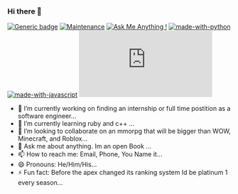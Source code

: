 ### Hi there 👋
[![Generic badge](https://img.shields.io/badge/<SUBJECT>-<STATUS>-<COLOR>.svg)](https://shields.io/)
[![Maintenance](https://img.shields.io/badge/Maintained%3F-yes-green.svg)](https://GitHub.com/Naereen/StrapDown.js/graphs/commit-activity)
[![Ask Me Anything !](https://img.shields.io/badge/Ask%20me-anything-1abc9c.svg)](https://GitHub.com/Naereen/ama)
[![made-with-python](https://img.shields.io/badge/Made%20with-Python-1f425f.svg)](https://www.python.org/)
[![made-with-javascript](https://img.shields.io/badge/Made%20with-JavaScript-1f425f.svg)](https://www.javascript.com)
[![GitHub stars](https://badgen.net/github/stars/Naereen/Strapdown.js)](https://GitHub.com/Naereen/StrapDown.js/stargazers/)

- 🔭 I’m currently working on finding an internship or full time postition as a software engineer...
- 🌱 I’m currently learning ruby and c++ ...
- 👯 I’m looking to collaborate on an mmorpg that will be bigger than WOW, Minecraft, and Roblox...
- 💬 Ask me about anything. Im an open Book ...
- 📫 How to reach me: Email, Phone, You Name it...
- 😄 Pronouns: He/Him/His...
- ⚡ Fun fact: Before the apex changed its ranking system Id be platinum 1 every season...
<!--
-   <a href="#">
    <img src="svg/pronouns/hehim.svg" alt="he / him" style="vertical-align:top; margin:6px 4px">
  </a>  
<!--
# Languages I Know:
 <p align="left">
  <a href="#">
    <img src="svg/dev/languages/css3.svg" alt="css3" style="vertical-align:top; margin:6px 4px">
  </a>
    <a href="#">
    <img src="svg/dev/languages/html.svg" alt="html" style="vertical-align:top; margin:6px 4px">
  </a>
    <a href="#">
    <img src="svg/dev/languages/python.svg" alt="python" style="vertical-align:top; margin:6px 4px">
  </a>
 </p>
# Services I Use:
 <p align="left">
   <a href="#">
    <img src="svg/dev/services/aws.svg" alt="aws" style="vertical-align:top; margin:6px 4px">
  </a> 
 <a href="#">
    <img src="svg/dev/services/dockerhub.svg" alt="dockerhub" style="vertical-align:top; margin:6px 4px">
  </a>
    <a href="#">
    <img src="svg/dev/services/google_cloud_platform.svg" alt="google_cloud_platform" style="vertical-align:top; margin:6px 4px">
  </a>
    <a href="#">
    <img src="svg/dev/services/hackerrank.svg" alt="hackerrank" style="vertical-align:top; margin:6px 4px">
  </a>
    <a href="#">
    <img src="svg/dev/services/leetcode.svg" alt="leetcode" style="vertical-align:top; margin:6px 4px">
  </a> 
<1--
  <a href="#">
    <img src="svg/dev/services/npm.svg" alt="npm" style="vertical-align:top; margin:6px 4px">
  </a> 
    <a href="#">
    <img src="svg/dev/services/office_365.svg" alt="office 365" style="vertical-align:top; margin:6px 4px">
  </a> 
    <a href="#">
    <img src="svg/dev/tools/docker.svg" alt="docker" style="vertical-align:top; margin:6px 4px">
  </a> 
    <a href="#">
    <img src="svg/dev/tools/visualstudio_code.svg" alt="visualstudio_code" style="vertical-align:top; margin:6px 4px">
  </a> 
  </p>
<!--
# Devices I Use:
*  <p align="left">
  <a href="#">
    <img src="svg/devices/cisco.svg" alt="cisco" style="vertical-align:top; margin:6px 4px">
  </a>  
<!--
  <a href="#">
    <img src="svg/devices/mac.svg" alt="mac" style="vertical-align:top; margin:6px 4px">
  </a>  
    <a href="#">
    <img src="svg/devices/nintendo.svg" alt="nintendo" style="vertical-align:top; margin:6px 4px">
  </a>  
  </p>
<!--
# How I Game:
<p align="left">
    <a href="#">
    <img src="svg/devices/playstation.svg" alt="playstation" style="vertical-align:top; margin:6px 4px">
  </a>
</p>
<!--
# Social Media I Possess: 
 <p align="left">
 <a href="#">
    <img src="svg/social/gmail.svg" alt="gmail" style="vertical-align:top; margin:6px 4px">
  </a>  
    <a href="#">
    <img src="svg/social/linkedin.svg" alt="linkedin" style="vertical-align:top; margin:6px 4px">
  </a>  
    <a href="#">
    <img src="svg/social/outlook.svg" alt="outlook" style="vertical-align:top; margin:6px 4px">
  </a>  
  <a href="#">
    <img src="svg/social/soundcloud.svg" alt="soundcloud" style="vertical-align:top; margin:6px 4px">
  </a>  
  <a href="#">
    <img src="svg/social/tiktok.svg" alt="tiktok" style="vertical-align:top; margin:6px 4px">
  </a>  
   <a href="#">
    <img src="svg/social/whatsapp.svg" alt="whatsapp" style="vertical-align:top; margin:6px 4px">
  </a>  
 </p>
<!--
**rrod11/rrod11** is a ✨ _special_ ✨ repository because its `README.md` (this file) appears on your GitHub profile.


